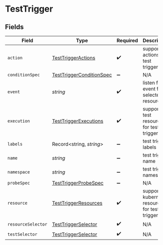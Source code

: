 # TestTrigger


## Fields

| Field                                                                       | Type                                                                        | Required                                                                    | Description                                                                 | Example                                                                     |
| --------------------------------------------------------------------------- | --------------------------------------------------------------------------- | --------------------------------------------------------------------------- | --------------------------------------------------------------------------- | --------------------------------------------------------------------------- |
| `action`                                                                    | [TestTriggerActions](../../models/shared/testtriggeractions.md)             | :heavy_check_mark:                                                          | supported actions for test triggers                                         |                                                                             |
| `conditionSpec`                                                             | [TestTriggerConditionSpec](../../models/shared/testtriggerconditionspec.md) | :heavy_minus_sign:                                                          | N/A                                                                         |                                                                             |
| `event`                                                                     | *string*                                                                    | :heavy_check_mark:                                                          | listen for event for selected resource                                      | modified                                                                    |
| `execution`                                                                 | [TestTriggerExecutions](../../models/shared/testtriggerexecutions.md)       | :heavy_check_mark:                                                          | supported test resources for test triggers                                  |                                                                             |
| `labels`                                                                    | Record<string, *string*>                                                    | :heavy_minus_sign:                                                          | test trigger labels                                                         |                                                                             |
| `name`                                                                      | *string*                                                                    | :heavy_minus_sign:                                                          | test trigger name                                                           | test1                                                                       |
| `namespace`                                                                 | *string*                                                                    | :heavy_minus_sign:                                                          | test trigger namespace                                                      | testkube                                                                    |
| `probeSpec`                                                                 | [TestTriggerProbeSpec](../../models/shared/testtriggerprobespec.md)         | :heavy_minus_sign:                                                          | N/A                                                                         |                                                                             |
| `resource`                                                                  | [TestTriggerResources](../../models/shared/testtriggerresources.md)         | :heavy_check_mark:                                                          | supported kubernetes resources for test triggers                            |                                                                             |
| `resourceSelector`                                                          | [TestTriggerSelector](../../models/shared/testtriggerselector.md)           | :heavy_check_mark:                                                          | N/A                                                                         |                                                                             |
| `testSelector`                                                              | [TestTriggerSelector](../../models/shared/testtriggerselector.md)           | :heavy_check_mark:                                                          | N/A                                                                         |                                                                             |